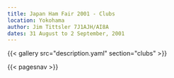 ```yaml
---
title: Japan Ham Fair 2001 - Clubs
location: Yokohama
author: Jim Tittsler 7J1AJH/AI8A
dates: 31 August to 2 September, 2001
---
```


{{< gallery src="description.yaml" section="clubs" >}}

{{< pagesnav >}}
